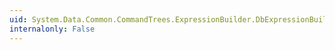 ```yaml
---
uid: System.Data.Common.CommandTrees.ExpressionBuilder.DbExpressionBuilder.Union(System.Data.Common.CommandTrees.DbExpression,System.Data.Common.CommandTrees.DbExpression)
internalonly: False
---
```

